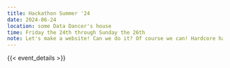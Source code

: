 ```yaml
---
title: Hackathon Summer '24
date: 2024-06-24
location: some Data Dancer's house
time: Friday the 24th through Sunday the 26th
note: Let's make a website! Can we do it? Of course we can! Hardcore hackers welcome to crash.
---
```


{{< event_details >}}
